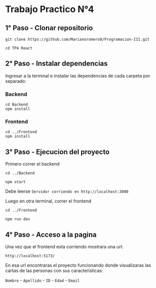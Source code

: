 # Trabajo Practico N°4

## 1° Paso - Clonar repositorio

```
git clone https://github.com/Marianoromero8/Programacion-III.git

cd TP4 React
```

## 2° Paso - Instalar dependencias

Ingresar a la terminal e instalar las dependencias de cada carpeta por separado:

### Backend

```
cd Backend
npm install
```

### Frontend

```
cd ../Frontend
npm install
```

## 3° Paso - Ejecucion del proyecto

Primero correr el backend

```
cd ../Backend

npm start
```

Debe leerse ```Servidor corriendo en http://localhost:3000```

Luego en otra terminal, correr el frontend

```
cd ../Frontend

npm run dev
```

## 4° Paso - Acceso a la pagina

Una vez que el frontend esta corriendo mostrara una url:

`http://localhost:5173/`

En esa url encontraras el proyecto funcionando donde visualizaras las cartas de las personas con sus caracteristicas:

`Nombre` -
`Apellido` -
`ID` -
`Edad` -
`Email`
